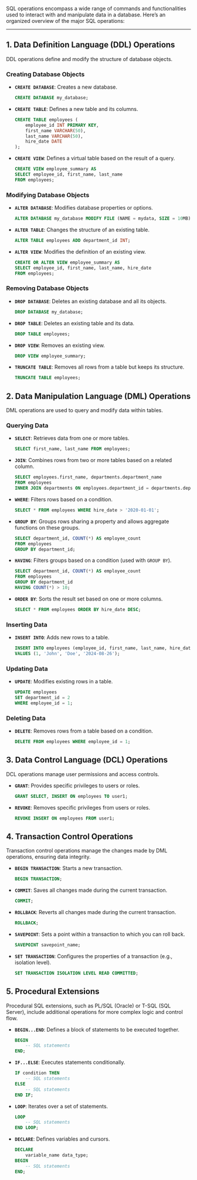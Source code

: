 SQL operations encompass a wide range of commands and functionalities used to interact with and manipulate data in a database. Here’s an organized overview of the major SQL operations:

---

## 1. **Data Definition Language (DDL) Operations**
DDL operations define and modify the structure of database objects.

### **Creating Database Objects**
- **`CREATE DATABASE`**: Creates a new database.
  ```sql
  CREATE DATABASE my_database;
  ```

- **`CREATE TABLE`**: Defines a new table and its columns.
  ```sql
  CREATE TABLE employees (
      employee_id INT PRIMARY KEY,
      first_name VARCHAR(50),
      last_name VARCHAR(50),
      hire_date DATE
  );
  ```

- **`CREATE VIEW`**: Defines a virtual table based on the result of a query.
  ```sql
  CREATE VIEW employee_summary AS
  SELECT employee_id, first_name, last_name
  FROM employees;
  ```

### **Modifying Database Objects**
- **`ALTER DATABASE`**: Modifies database properties or options.
  ```sql
  ALTER DATABASE my_database MODIFY FILE (NAME = mydata, SIZE = 10MB);
  ```

- **`ALTER TABLE`**: Changes the structure of an existing table.
  ```sql
  ALTER TABLE employees ADD department_id INT;
  ```

- **`ALTER VIEW`**: Modifies the definition of an existing view.
  ```sql
  CREATE OR ALTER VIEW employee_summary AS
  SELECT employee_id, first_name, last_name, hire_date
  FROM employees;
  ```

### **Removing Database Objects**
- **`DROP DATABASE`**: Deletes an existing database and all its objects.
  ```sql
  DROP DATABASE my_database;
  ```

- **`DROP TABLE`**: Deletes an existing table and its data.
  ```sql
  DROP TABLE employees;
  ```

- **`DROP VIEW`**: Removes an existing view.
  ```sql
  DROP VIEW employee_summary;
  ```

- **`TRUNCATE TABLE`**: Removes all rows from a table but keeps its structure.
  ```sql
  TRUNCATE TABLE employees;
  ```

## 2. **Data Manipulation Language (DML) Operations**
DML operations are used to query and modify data within tables.

### **Querying Data**
- **`SELECT`**: Retrieves data from one or more tables.
  ```sql
  SELECT first_name, last_name FROM employees;
  ```

- **`JOIN`**: Combines rows from two or more tables based on a related column.
  ```sql
  SELECT employees.first_name, departments.department_name
  FROM employees
  INNER JOIN departments ON employees.department_id = departments.department_id;
  ```

- **`WHERE`**: Filters rows based on a condition.
  ```sql
  SELECT * FROM employees WHERE hire_date > '2020-01-01';
  ```

- **`GROUP BY`**: Groups rows sharing a property and allows aggregate functions on these groups.
  ```sql
  SELECT department_id, COUNT(*) AS employee_count
  FROM employees
  GROUP BY department_id;
  ```

- **`HAVING`**: Filters groups based on a condition (used with `GROUP BY`).
  ```sql
  SELECT department_id, COUNT(*) AS employee_count
  FROM employees
  GROUP BY department_id
  HAVING COUNT(*) > 10;
  ```

- **`ORDER BY`**: Sorts the result set based on one or more columns.
  ```sql
  SELECT * FROM employees ORDER BY hire_date DESC;
  ```

### **Inserting Data**
- **`INSERT INTO`**: Adds new rows to a table.
  ```sql
  INSERT INTO employees (employee_id, first_name, last_name, hire_date)
  VALUES (1, 'John', 'Doe', '2024-08-26');
  ```

### **Updating Data**
- **`UPDATE`**: Modifies existing rows in a table.
  ```sql
  UPDATE employees
  SET department_id = 2
  WHERE employee_id = 1;
  ```

### **Deleting Data**
- **`DELETE`**: Removes rows from a table based on a condition.
  ```sql
  DELETE FROM employees WHERE employee_id = 1;
  ```

## 3. **Data Control Language (DCL) Operations**
DCL operations manage user permissions and access controls.

- **`GRANT`**: Provides specific privileges to users or roles.
  ```sql
  GRANT SELECT, INSERT ON employees TO user1;
  ```

- **`REVOKE`**: Removes specific privileges from users or roles.
  ```sql
  REVOKE INSERT ON employees FROM user1;
  ```

## 4. **Transaction Control Operations**
Transaction control operations manage the changes made by DML operations, ensuring data integrity.

- **`BEGIN TRANSACTION`**: Starts a new transaction.
  ```sql
  BEGIN TRANSACTION;
  ```

- **`COMMIT`**: Saves all changes made during the current transaction.
  ```sql
  COMMIT;
  ```

- **`ROLLBACK`**: Reverts all changes made during the current transaction.
  ```sql
  ROLLBACK;
  ```

- **`SAVEPOINT`**: Sets a point within a transaction to which you can roll back.
  ```sql
  SAVEPOINT savepoint_name;
  ```

- **`SET TRANSACTION`**: Configures the properties of a transaction (e.g., isolation level).
  ```sql
  SET TRANSACTION ISOLATION LEVEL READ COMMITTED;
  ```

## 5. **Procedural Extensions**
Procedural SQL extensions, such as PL/SQL (Oracle) or T-SQL (SQL Server), include additional operations for more complex logic and control flow.

- **`BEGIN...END`**: Defines a block of statements to be executed together.
  ```sql
  BEGIN
      -- SQL statements
  END;
  ```

- **`IF...ELSE`**: Executes statements conditionally.
  ```sql
  IF condition THEN
      -- SQL statements
  ELSE
      -- SQL statements
  END IF;
  ```

- **`LOOP`**: Iterates over a set of statements.
  ```sql
  LOOP
      -- SQL statements
  END LOOP;
  ```

- **`DECLARE`**: Defines variables and cursors.
  ```sql
  DECLARE
      variable_name data_type;
  BEGIN
      -- SQL statements
  END;
  ```
